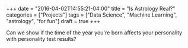 +++
date = "2016-04-02T14:55:21-04:00"
title = "Is Astrology Real?"
categories = ["Projects"]
tags = ["Data Science", "Machine Learning", "astrology", "for fun"]
draft = true
+++

Can we show if the time of the year you're born affects your personality with
personality test results?
